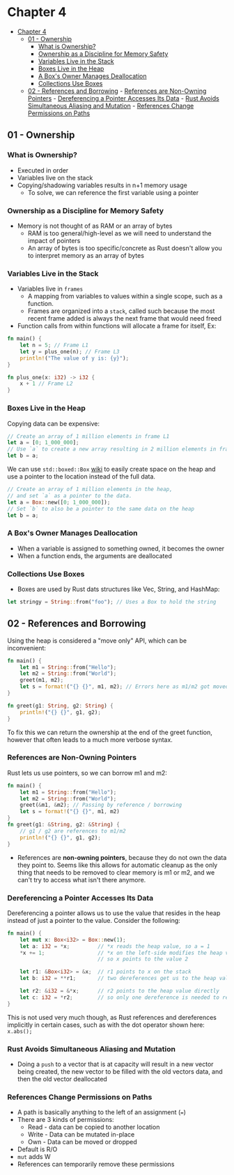 # Chapter 4

<!--toc:start-->

- [Chapter 4](#chapter-4)
  - [01 - Ownership](#01-ownership)
    - [What is Ownership?](#what-is-ownership)
    - [Ownership as a Discipline for Memory Safety](#ownership-as-a-discipline-for-memory-safety)
    - [Variables Live in the Stack](#variables-live-in-the-stack)
    - [Boxes Live in the Heap](#boxes-live-in-the-heap)
    - [A Box's Owner Manages Deallocation](#a-boxs-owner-manages-deallocation)
    - [Collections Use Boxes](#collections-use-boxes)
  - [02 - References and Borrowing](#02-references-and-borrowing) - [References are Non-Owning Pointers](#references-are-non-owning-pointers) - [Dereferencing a Pointer Accesses Its Data](#dereferencing-a-pointer-accesses-its-data) - [Rust Avoids Simultaneous Aliasing and Mutation](#rust-avoids-simultaneous-aliasing-and-mutation) - [References Change Permissions on Paths](#references-change-permissions-on-paths)
  <!--toc:end-->

## 01 - Ownership

### What is Ownership?

- Executed in order
- Variables live on the stack
- Copying/shadowing variables results in n+1 memory usage
  - To solve, we can reference the first variable using a pointer

### Ownership as a Discipline for Memory Safety

- Memory is not thought of as RAM or an array of bytes
  - RAM is too general/high-level as we will need to understand the impact of pointers
  - An array of bytes is too specific/concrete as Rust doesn't allow you to interpret memory as an array of bytes

### Variables Live in the Stack

- Variables live in `frames`
  - A mapping from variables to values within a single scope, such as a function.
  - Frames are organized into a `stack`, called such because the most recent frame added is always the next frame that would need freed
- Function calls from within functions will allocate a frame for itself, Ex:

```rust
fn main() {
    let n = 5; // Frame L1
    let y = plus_one(n); // Frame L3
    println!("The value of y is: {y}");
}

fn plus_one(x: i32) -> i32 {
    x + 1 // Frame L2
}
```

### Boxes Live in the Heap

Copying data can be expensive:

```rust
// Create an array of 1 million elements in frame L1
let a = [0; 1_000_000];
// Use `a` to create a new array resulting in 2 million elements in frame L2
let b = a;
```

We can use `std::boxed::Box` [wiki](https://doc.rust-lang.org/std/boxed/index.html) to easily create space on the heap and use a pointer to the location instead of the full data.

```rust
// Create an array of 1 million elements in the heap,
// and set `a` as a pointer to the data.
let a = Box::new([0; 1_000_000]);
// Set `b` to also be a pointer to the same data on the heap
let b = a;
```

### A Box's Owner Manages Deallocation

- When a variable is assigned to something owned, it becomes the owner
- When a function ends, the arguments are deallocated

### Collections Use Boxes

- Boxes are used by Rust dats structures like Vec, String, and HashMap:

```rust
let stringy = String::from("foo"); // Uses a Box to hold the string
```

## 02 - References and Borrowing

Using the heap is considered a "move only" API, which can be inconvenient:

```rust
fn main() {
    let m1 = String::from("Hello");
    let m2 = String::from("World");
    greet(m1, m2);
    let s = format!("{} {}", m1, m2); // Errors here as m1/m2 got moved
}

fn greet(g1: String, g2: String) {
    println!("{} {}", g1, g2);
}
```

To fix this we can return the ownership at the end of the greet function, however that often leads to a much more verbose syntax.

### References are Non-Owning Pointers

Rust lets us use pointers, so we can borrow m1 and m2:

```rust
fn main() {
    let m1 = String::from("Hello");
    let m2 = String::from("World");
    greet(&m1, &m2); // Passing by reference / borrowing
    let s = format!("{} {}", m1, m2)
}
fn greet(g1: &String, g2: &String) {
    // g1 / g2 are references to m1/m2
    println!("{} {}", g1, g2);
}
```

- References are **non-owning pointers**, because they do not own the data they point to. Seems like this allows for automatic cleanup as the only thing that needs to be removed to clear memory is m1 or m2, and we can't try to access what isn't there anymore.

### Dereferencing a Pointer Accesses Its Data

Dereferencing a pointer allows us to use the value that resides in the heap instead of just a pointer to the value. Consider the following:

```rust
fn main() {
    let mut x: Box<i32> = Box::new(1);
    let a: i32 = *x;         // *x reads the heap value, so a = 1
    *x += 1;                 // *x on the left-side modifies the heap value,
                             // so x points to the value 2

    let r1: &Box<i32> = &x;  // r1 points to x on the stack
    let b: i32 = **r1;       // two dereferences get us to the heap value

    let r2: &i32 = &*x;      // r2 points to the heap value directly
    let c: i32 = *r2;        // so only one dereference is needed to read it
}
```

This is not used very much though, as Rust references and dereferences implicitly in certain cases, such as with the dot operator shown here: `x.abs();`

### Rust Avoids Simultaneous Aliasing and Mutation

- Doing a `push` to a vector that is at capacity will result in a new vector being created, the new vector to be filled with the old vectors data, and then the old vector deallocated

### References Change Permissions on Paths

- A path is basically anything to the left of an assignment (`=`)
- There are 3 kinds of permissions:
  - Read - data can be copied to another location
  - Write - Data can be mutated in-place
  - Own - Data can be moved or dropped
- Default is R/O
- `mut` adds W
- References can temporarily remove these permissions
